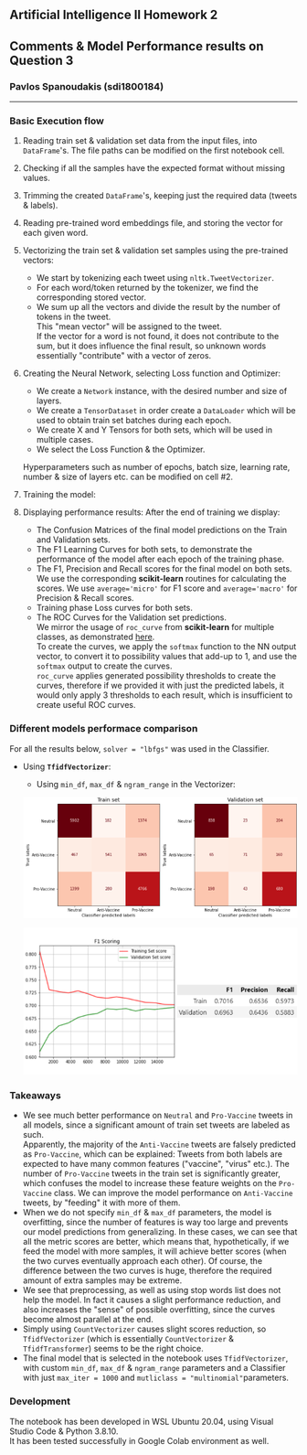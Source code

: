 ## Artificial Intelligence II Homework 2
## Comments & Model Performance results on Question 3
### Pavlos Spanoudakis (sdi1800184)
***

### Basic Execution flow
1) Reading train set & validation set data from the input files, into `DataFrame`'s. The file paths can be modified on the first notebook cell.

2) Checking if all the samples have the expected format without missing values.

3) Trimming the created `DataFrame`'s, keeping just the required data (tweets & labels).

4) Reading pre-trained word embeddings file, and storing the vector for each given word.

5) Vectorizing the train set & validation set samples using the pre-trained vectors:
    - We start by tokenizing each tweet using `nltk.TweetVectorizer`.
    - For each word/token returned by the tokenizer, we find the corresponding stored vector.
    - We sum up all the vectors and divide the result by the number of tokens in the tweet.\
    This "mean vector" will be assigned to the tweet.\
    If the vector for a word is not found, it does not contribute to the sum, but it does influence the final result, so unknown words essentially "contribute" with a vector of zeros.

6) Creating the Neural Network, selecting Loss function and Optimizer:
    - We create a `Network` instance, with the desired number and size of layers.
    - We create a `TensorDataset` in order create a `DataLoader` which will be used to obtain train set batches during each epoch.
    - We create X and Y Tensors for both sets, which will be used in multiple cases.
    - We select the Loss Function & the Optimizer.

    Hyperparameters such as number of epochs, batch size, learning rate, number & size of layers etc. can be modified on cell #2.

7) Training the model:

8) Displaying performance results:
    After the end of training we display:
    - The Confusion Matrices of the final model predictions on the Train and Validation sets.
    - The F1 Learning Curves for both sets, to demonstrate the performance of the model after each epoch of the training phase.
    - The F1, Precision and Recall scores for the final model on both sets.\
    We use the corresponding **scikit-learn** routines for calculating the scores. We use `average='micro'` for F1 score and `average='macro'` for Precision & Recall scores.
    - Training phase Loss curves for both sets.
    - The ROC Curves for the Validation set predictions.\
    We mirror the usage of `roc_curve` from **scikit-learn** for multiple classes, as demonstrated [here](https://scikit-learn.org/stable/auto_examples/model_selection/plot_roc.html#plot-roc-curves-for-the-multiclass-problem).\
    To create the curves, we apply the `softmax` function to the NN output vector, to convert it to possibility values that add-up to 1, and use the `softmax` output to create the curves.\
    `roc_curve` applies generated possibility thresholds to create the curves, therefore if we provided it with just the predicted labels, it would only apply 3 thresholds to each result, which is insufficient to create useful ROC curves.

### Different models performace comparison
For all the results below, `solver = "lbfgs"` was used in the Classifier.

- Using **`TfidfVectorizer`**:
    - Using `min_df`, `max_df` & `ngram_range` in the Vectorizer:

    ![](./exp_results/tfidf/cm1.png)

    ![](./exp_results/tfidf/scores1.png)

### Takeaways
- We see much better performance on `Neutral` and `Pro-Vaccine` tweets in all models, since a significant amount of train set tweets are labeled as such.\
Apparently, the majority of the `Anti-Vaccine` tweets are falsely predicted as `Pro-Vaccine`, which can be explained: Tweets from both labels are expected to have many common features ("vaccine", "virus" etc.). The number of `Pro-Vaccine` tweets in the train set is significantly greater, which confuses the model to increase these feature weights on the `Pro-Vaccine` class.
We can improve the model performance on `Anti-Vaccine` tweets, by "feeding" it with more of them.
- When we do not specify `min_df` & `max_df` parameters, the model is overfitting, since the number of features is way too large and prevents our model predictions from generalizing.
In these cases, we can see that all the metric scores are better, which means that, hypothetically, if we feed the model with more samples, it will achieve better scores (when the two curves eventually approach each other). Of course, the difference between the two curves is huge, therefore the required amount of extra samples may be extreme.
- We see that preprocessing, as well as using stop words list does not help the model. In fact it causes a slight performance reduction, and also increases the "sense" of possible overfitting, since the curves become almost parallel at the end.
- Simply using `CountVectorizer` causes slight scores reduction, so `TfidfVectorizer` (which is essentially `CountVectorizer` & `TfidfTransformer`) seems to be the right choice.
- The final model that is selected in the notebook uses `TfidfVectorizer`, with custom `min_df`, `max_df` & `ngram_range` parameters and a Classifier with just `max_iter = 1000` and `mutliclass = "multinomial"`parameters.

### Development
The notebook has been developed in WSL Ubuntu 20.04, using Visual Studio Code & Python 3.8.10.\
It has been tested successfully in Google Colab environment as well.

